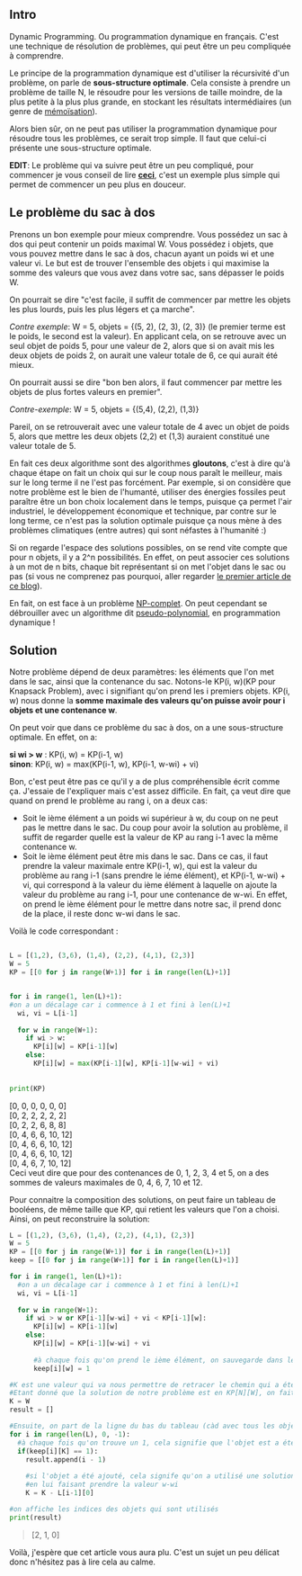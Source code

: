## Intro
Dynamic Programming. Ou programmation dynamique en français. C'est une technique de résolution de problèmes, qui peut être un peu compliquée à comprendre. 

Le principe de la programmation dynamique est d'utiliser la récursivité d'un problème, on parle de **sous-structure optimale**.
Cela consiste à prendre un problème de taille N, le résoudre pour les versions de taille moindre, de la plus petite à la plus plus grande,
en stockant les résultats intermédiaires (un genre de [mémoïsation](https://fr.wikipedia.org/wiki/M%C3%A9mo%C3%AFsation)).

Alors bien sûr, on ne peut pas utiliser la programmation dynamique pour résoudre tous les problèmes, ce serait trop simple. Il faut
que celui-ci présente une sous-structure optimale.

**EDIT**: Le problème qui va suivre peut être un peu compliqué, pour commencer je vous conseil de lire **[ceci](http://vulgairedev.fr/blog/article/intro_intro_dp)**, c'est un exemple plus simple qui permet de commencer un peu plus en douceur.

## Le problème du sac à dos
Prenons un bon exemple pour mieux comprendre. Vous possédez un sac à dos qui peut contenir un poids maximal W. Vous possédez i objets, que vous pouvez mettre dans le sac à dos, chacun ayant un poids wi et une valeur vi. Le but est de trouver l'ensemble des objets i qui maximise la somme des valeurs que vous avez dans votre sac, sans dépasser le poids W.  

On pourrait se dire "c'est facile, il suffit de commencer par mettre les objets les plus lourds, puis les plus légers et ça marche".  

*Contre exemple*: W = 5, objets = {(5, 2), (2, 3), (2, 3)} (le premier terme est le poids, le second est la valeur).
En applicant cela, on se retrouve avec un seul objet de poids 5, pour une valeur de 2, alors que si on avait mis les deux objets de poids 2, on aurait une valeur totale de 6, ce qui aurait été mieux.

On pourrait aussi se dire "bon ben alors, il faut commencer par mettre les objets de plus fortes valeurs en premier".
    
*Contre-exemple*: W = 5, objets = {(5,4), (2,2), (1,3)}

Pareil, on se retrouverait avec une valeur totale de 4 avec un objet de poids 5, alors que mettre les deux objets (2,2) et (1,3) auraient constitué une valeur totale de 5.

En fait ces deux algorithme sont des algorithmes **gloutons**, c'est à dire qu'à chaque étape on fait un choix qui sur le coup nous 
paraît le meilleur, mais sur le long terme il ne l'est pas forcément. Par exemple, si on considère que notre problème est le bien de l'humanté, utiliser des énergies fossiles peut paraître être un bon choix localement dans le temps, puisque ça permet l'air industriel, le développement économique et technique, par contre sur le long terme, ce n'est pas la solution optimale puisque ça nous mène à des problèmes climatiques (entre autres) qui sont néfastes à l'humanité :)

Si on regarde l'espace des solutions possibles, on se rend vite compte que pour n objets, il y a 2^n possibilités. En effet, on peut associer ces solutions à un mot de n bits, chaque bit représentant si on met l'objet dans le sac ou pas (si vous ne comprenez pas pourquoi, aller regarder [le premier article de ce blog](http://vulgairedev.fr/blog/article/2-puissance-n)).

En fait, on est face à un problème [NP-complet](http://vulgairedev.fr/blog/article/problemesP_NP). On peut cependant se débrouiller avec un algorithme dit [pseudo-polynomial](https://en.wikipedia.org/wiki/Pseudo-polynomial_time), en 
programmation dynamique !

## Solution

Notre problème dépend de deux paramètres: les éléments que l'on met dans le sac, ainsi que la contenance du sac. Notons-le KP(i, w)(KP pour Knapsack Problem), avec i signifiant qu'on prend les i premiers objets. KP(i, w) nous donne la **somme maximale des valeurs qu'on puisse avoir pour i objets et une contenance w**.

On peut voir que dans ce problème du sac à dos, on a une sous-structure optimale.
En effet, on a:

**si wi > w** : KP(i, w) = KP(i-1, w)  
**sinon**: KP(i, w) = max(KP(i-1, w), KP(i-1, w-wi) + vi) 

Bon, c'est peut être pas ce qu'il y a de plus compréhensible écrit comme ça. J'essaie de l'expliquer mais c'est assez difficile.
En fait, ça veut dire que quand on prend le problème au rang i, on a deux cas:

- Soit le ième élément a un poids wi supérieur à w, du coup on ne peut pas le mettre dans le sac. Du coup pour avoir la solution au problème, il suffit de regarder quelle est la valeur de KP au rang i-1 avec la même contenance w.
- Soit le ième élément peut être mis dans le sac. Dans ce cas, il faut prendre la valeur maximale entre KP(i-1, w), qui est la valeur du problème au rang i-1 (sans prendre le iéme élément), et KP(i-1, w-wi) + vi, qui correspond à la valeur du ième élément à laquelle on ajoute la valeur du problème au rang i-1, pour une contenance de w-wi. En effet, on prend le ième élément pour le mettre dans notre sac, il prend donc de la place, il reste donc w-wi dans le sac.

Voilà le code correspondant :

``` python

L = [(1,2), (3,6), (1,4), (2,2), (4,1), (2,3)]
W = 5
KP = [[0 for j in range(W+1)] for i in range(len(L)+1)]


for i in range(1, len(L)+1):
#on a un décalage car i commence à 1 et fini à len(L)+1
  wi, vi = L[i-1]
  
  for w in range(W+1):
    if wi > w:
      KP[i][w] = KP[i-1][w]
    else:
      KP[i][w] = max(KP[i-1][w], KP[i-1][w-wi] + vi)
      
  
print(KP)

```
>
[0, 0, 0, 0, 0, 0]  
[0, 2, 2, 2, 2, 2]  
[0, 2, 2, 6, 8, 8]  
[0, 4, 6, 6, 10, 12]  
[0, 4, 6, 6, 10, 12]  
[0, 4, 6, 6, 10, 12]  
[0, 4, 6, 7, 10, 12]    
Ceci veut dire que pour des contenances de 0, 1, 2, 3, 4 et 5, on a des sommes de valeurs maximales de 0, 4, 6, 7, 10 et 12.

Pour connaitre la composition des solutions, on peut faire un tableau de booléens, de même taille que KP, qui retient les valeurs que l'on a choisi. Ainsi, on peut reconstruire la solution:

``` python
L = [(1,2), (3,6), (1,4), (2,2), (4,1), (2,3)]
W = 5
KP = [[0 for j in range(W+1)] for i in range(len(L)+1)]
keep = [[0 for j in range(W+1)] for i in range(len(L)+1)]

for i in range(1, len(L)+1):
  #on a un décalage car i commence à 1 et fini à len(L)+1
  wi, vi = L[i-1]
  
  for w in range(W+1):
    if wi > w or KP[i-1][w-wi] + vi < KP[i-1][w]:
      KP[i][w] = KP[i-1][w]
    else:
      KP[i][w] = KP[i-1][w-wi] + vi
      
      #à chaque fois qu'on prend le ième élément, on sauvegarde dans le tableau keep
      keep[i][w] = 1

#K est une valeur qui va nous permettre de retracer le chemin qui a été pris dans la DP.
#Etant donné que la solution de notre problème est en KP[N][W], on fait prendre à K la valeur W.
K = W
result = []

#Ensuite, on part de la ligne du bas du tableau (càd avec tous les objets pris en compte), et on cherche quand un objet a été ajouté
for i in range(len(L), 0, -1):
  #à chaque fois qu'on trouve un 1, cela signifie que l'objet est a été ajouté à cette étape
  if(keep[i][K] == 1):
    result.append(i - 1)
    
    #si l'objet a été ajouté, cela signife qu'on a utilisé une solution du sous probleme KP[i-1][w-wi], donc il faut adapter K
    #en lui faisant prendre la valeur w-wi
    K = K - L[i-1][0]

#on affiche les indices des objets qui sont utilisés
print(result)
```
>[2, 1, 0]

Voilà, j'espère que cet article vous aura plu. C'est un sujet un peu délicat donc n'hésitez pas à lire cela au calme. 






